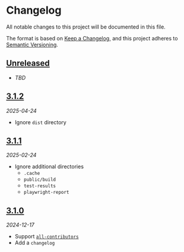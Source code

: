 # Changelog

All notable changes to this project will be documented in this file.

The format is based on [Keep a Changelog][keep-a-changelog],
and this project adheres to [Semantic Versioning][semver].

<!-- ## [X.Y.Z]
_YYYY-MM-DD_

### Added

-   TODO

### Changed

-   TODO

### Deprecated

-   TODO

### Removed

-   TODO

### Fixed

-   TODO

### Security

-   TODO -->

## [Unreleased]

- _TBD_

## [3.1.2][3.1.2]

_2025-04-24_

- Ignore `dist` directory

## [3.1.1][3.1.1]

_2025-02-24_

- Ignore additional directories
    - `.cache`
    - `public/build`
    - `test-results`
    - `playwright-report`

## [3.1.0][3.1.0]

_2024-12-17_

- Support [`all-contributors`][all-contributors]
- Add a `changelog`

[unreleased]: https://github.com/bradgarropy/eslint-config/compare/v3.1.2...HEAD
[3.1.2]: https://github.com/bradgarropy/eslint-config/releases/tag/v3.1.2
[3.1.1]: https://github.com/bradgarropy/eslint-config/releases/tag/v3.1.1
[3.1.0]: https://github.com/bradgarropy/eslint-config/releases/tag/v3.1.0
[keep-a-changelog]: https://keepachangelog.com
[semver]: https://semver.org
[all-contributors]: https://allcontributors.org

